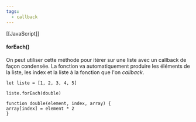 ```yaml
---
tags:
  - callback
---
```


[[JavaScript]]

#### forEach()

On peut utiliser cette méthode pour itérer sur une liste avec un callback de façon condensée. La fonction va automatiquement produire les éléments de la liste, les index et la liste à la fonction que l'on *callback*.

```
let liste = [1, 2, 3, 4, 5]

liste.forEach(double)

function double(element, index, array) {
array[index] = element * 2
}
```

